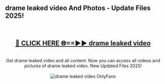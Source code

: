 <h2>drame leaked video And Photos - Update Files 2025!</h2>
<br>
<div align="center">
<h2><a href="https://linkcuts.com/hfmhzwbr" rel="nofollow">🔴 CLICK HERE 🌐==►► drame leaked video</a></h2>
<br>
Get drame leaked video and all content. Now you can access all videos and pictures of drame leaked video. New Updated Files 2025!
<br>
<br>
<a href="https://linkcuts.com/hfmhzwbr" rel="nofollow" data-target="animated-image.originalLink"><img src="https://i.ibb.co.com/WyWwxjT/player-gif2.gif" alt="drame leaked video OnlyFans" style="max-width: 100%; display: inline-block;" data-target="animated-image.originalImage"></a>
</div>
<br>